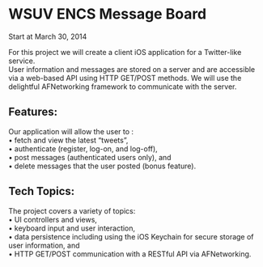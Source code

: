 # WSUV ENCS Message Board   
Start at March 30, 2014  

For this project we will create a client iOS application for a Twitter-like service.   
User information and messages are stored on a server and are accessible via a web-based API using HTTP GET/POST methods.   We will use the delightful AFNetworking framework to communicate with the server.   

## Features:
Our application will allow the user to :  
• fetch and view the latest “tweets”,  
• authenticate (register, log-on, and log-off),  
• post messages (authenticated users only), and  
• delete messages that the user posted (bonus feature).  

## Tech Topics:  
The project covers a variety of topics:  
• UI controllers and views,  
• keyboard input and user interaction,  
• data persistence including using the iOS Keychain for secure storage of user information, and  
• HTTP GET/POST communication with a RESTful API via AFNetworking.  
